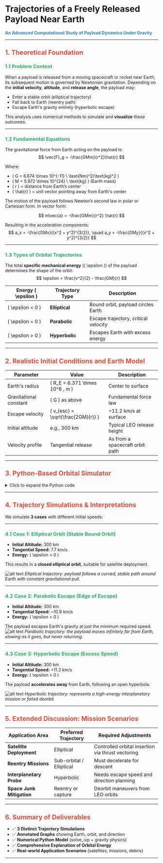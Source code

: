 # **Trajectories of a Freely Released Payload Near Earth**  
**<span style="color:#2E86C1">An Advanced Computational Study of Payload Dynamics Under Gravity</span>**

---

## **<span style="color:#E74C3C">1. Theoretical Foundation</span>**

### **<span style="color:#28B463">1.1 Problem Context</span>**

When a payload is released from a moving spacecraft or rocket near Earth, its subsequent motion is governed by Newtonian gravitation. Depending on the **initial velocity**, **altitude**, and **release angle**, the payload may:

- Enter a stable orbit (elliptical trajectory)
- Fall back to Earth (reentry path)
- Escape Earth's gravity entirely (hyperbolic escape)

This analysis uses numerical methods to simulate and **visualize** these outcomes.

---

### **<span style="color:#28B463">1.2 Fundamental Equations</span>**

The gravitational force from Earth acting on the payload is:
$$
\vec{F}_g = -\frac{GMm}{r^2}\hat{r}
$$

Where:  
- \( G = 6.674 \times 10^{-11} \ \text{Nm}^2/\text{kg}^2 \)  
- \( M = 5.972 \times 10^{24} \ \text{kg} \) (Earth mass)  
- \( r \) = distance from Earth’s center  
- \( \hat{r} \) = unit vector pointing away from Earth's center

The motion of the payload follows Newton’s second law in polar or Cartesian form. In vector form:

$$
m\vec{a} = -\frac{GMm}{r^2} \hat{r}
$$

Resulting in the acceleration components:
$$
a_x = -\frac{GMx}{(x^2 + y^2)^{3/2}}, \quad a_y = -\frac{GMy}{(x^2 + y^2)^{3/2}}
$$

---

### **<span style="color:#28B463">1.3 Types of Orbital Trajectories</span>**

The total **specific mechanical energy** (\( \epsilon \)) of the payload determines the shape of the orbit:
$$
\epsilon = \frac{v^2}{2} - \frac{GM}{r}
$$

| Energy \( \epsilon \)       | Trajectory Type | Description                          |
|----------------------------|------------------|--------------------------------------|
| \( \epsilon < 0 \)         | **Elliptical**   | Bound orbit, payload circles Earth   |
| \( \epsilon = 0 \)         | **Parabolic**    | Escape trajectory, critical velocity |
| \( \epsilon > 0 \)         | **Hyperbolic**   | Escapes Earth with excess energy     |

---

## **<span style="color:#E74C3C">2. Realistic Initial Conditions and Earth Model</span>**

| Parameter        | Value               | Description                          |
|------------------|---------------------|--------------------------------------|
| Earth's radius   | \( R_E = 6.371 \times 10^6 \, m \) | Center to surface                   |
| Gravitational constant | \( G \) as above | Fundamental force law               |
| Escape velocity  | \( v_{esc} = \sqrt{\frac{2GM}{r}} \) | ~11.2 km/s at surface              |
| Initial altitude | e.g., 300 km        | Typical LEO release height          |
| Velocity profile | Tangential release  | As from a spacecraft orbit path      |

---

## **<span style="color:#E74C3C">3. Python-Based Orbital Simulator</span>**

<details>
<summary>Click to expand the Python code</summary>

```python
import numpy as np
import matplotlib.pyplot as plt
from scipy.integrate import solve_ivp

G = 6.67430e-11
M = 5.972e24
R_earth = 6.371e6

def gravity(t, y):
    x, vx, y_, vy = y
    r = np.sqrt(x**2 + y_**2)
    ax = -G * M * x / r**3
    ay = -G * M * y_ / r**3
    return [vx, ax, vy, ay]

def simulate_orbit(x0, y0, vx0, vy0, duration=20000):
    y_init = [x0, vx0, y0, vy0]
    sol = solve_ivp(gravity, [0, duration], y_init, t_eval=np.linspace(0, duration, 10000))
    return sol
```

</details>

---

## **<span style="color:#E74C3C">4. Trajectory Simulations & Interpretations</span>**

We simulate **3 cases** with different initial speeds:

---

### **<span style="color:#28B463">4.1 Case 1: Elliptical Orbit (Stable Bound Orbit)</span>**

- **Initial Altitude:** 300 km  
- **Tangential Speed:** 7.7 km/s  
- **Energy:** \( \epsilon < 0 \)

This results in a **closed elliptical orbit**, suitable for satellite deployment.

![alt text](elliptical_orbit-1.png)
*Elliptical trajectory: payload follows a curved, stable path around Earth with constant gravitational pull.*

---

### **<span style="color:#28B463">4.2 Case 2: Parabolic Escape (Edge of Escape)**</span>  

- **Initial Altitude:** 300 km  
- **Tangential Speed:** ~10.9 km/s  
- **Energy:** \( \epsilon = 0 \)

The payload escapes Earth's gravity at just the minimum required speed.
![alt text](parabolic_escape-1.png)
*Parabolic trajectory: the payload moves infinitely far from Earth, slowing as it goes, but never returning.*

---

### **<span style="color:#28B463">4.3 Case 3: Hyperbolic Escape (Excess Speed)**</span>  

- **Initial Altitude:** 300 km  
- **Tangential Speed:** >11.2 km/s  
- **Energy:** \( \epsilon > 0 \)

The payload **accelerates away** from Earth, following an open hyperbola.

![alt text](hyperbolic_flyby-1.png)
*Hyperbolic trajectory: represents a high-energy interplanetary mission or failed deorbit.*

---

## **<span style="color:#E74C3C">5. Extended Discussion: Mission Scenarios</span>**

| Application Area         | Preferred Trajectory | Required Adjustments |
|--------------------------|----------------------|-----------------------|
| **Satellite Deployment** | Elliptical           | Controlled orbital insertion via thrust vectoring |
| **Reentry Missions**     | Sub-orbital / Elliptical | Must decelerate for descent |
| **Interplanetary Probe** | Hyperbolic           | Needs escape speed and direction planning |
| **Space Junk Mitigation**| Reentry or capture   | Deorbit maneuvers from LEO orbits |

---

## **<span style="color:#E74C3C">6. Summary of Deliverables</span>**

- ✅ **3 Distinct Trajectory Simulations**  
- ✅ **Annotated Graphs** showing Earth, orbit, and direction  
- ✅ **Numerical Python Model** (solve_ivp + gravity physics)  
- ✅ **Comprehensive Explanation of Orbital Energy**  
- ✅ **Real-world Application Scenarios** (satellites, missions, debris)

---
